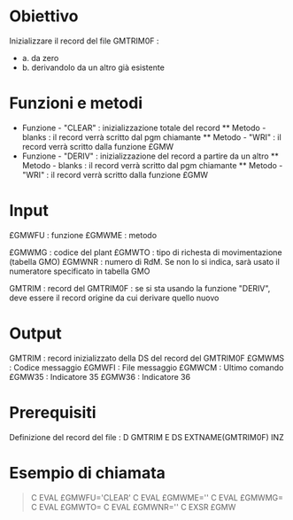 # Obiettivo
Inizializzare il record del file GMTRIM0F : 
 * a. da zero
 * b. derivandolo da un altro già esistente


# Funzioni e metodi
 * Funzione - "CLEAR"   :  inizializzazione totale del record
 ** Metodo   - blanks   :  il record verrà scritto dal pgm chiamante
 ** Metodo   - "WRI"    :  il record verrà scritto dalla funzione £GMW
 * Funzione - "DERIV"   :  inizializzazione del record a partire da un altro
 ** Metodo   - blanks   :  il record verrà scritto dal pgm chiamante
 ** Metodo   - "WRI"    :  il record verrà scritto dalla funzione £GMW


# Input
£GMWFU :  funzione
£GMWME :  metodo

£GMWMG :  codice del plant
£GMWTO :  tipo di richesta di movimentazione (tabella GMO)
£GMWNR :  numero di RdM. Se non lo si indica, sarà usato il numeratore specificato in tabella GMO

GMTRIM :  record del GMTRIM0F :  se si sta usando la funzione "DERIV", deve essere il record origine da cui derivare
        quello nuovo

# Output
GMTRIM :  record inizializzato della DS del record del GMTRIM0F
£GMWMS :  Codice messaggio
£GMWFI :  File messaggio
£GMWCM :  Ultimo comando
£GMW35 :  Indicatore 35
£GMW36 :  Indicatore 36


# Prerequisiti
Definizione del record del file : 
D GMTRIM        E DS                  EXTNAME(GMTRIM0F) INZ

# Esempio di chiamata
>C                   EVAL      £GMWFU='CLEAR'
C                   EVAL      £GMWME=''
C                   EVAL      £GMWMG=<codice del plant>
C                   EVAL      £GMWTO=<tabella GMO>
C                   EVAL      £GMWNR=''
C                   EXSR      £GMW

